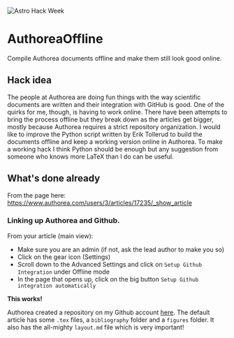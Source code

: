 ![Astro Hack Week](https://img.shields.io/badge/Astro-Hack%20Week-green.svg?style=flat-square)

# AuthoreaOffline
Compile Authorea documents offline and make them still look good online. 

## Hack idea
The people at Authorea are doing fun things with the way scientific documents are written and their integration with GitHub is good. One of the quirks for me, though, is having to work online. There have been attempts to bring the process offline but they break down as the articles get bigger, mostly because Authorea requires a strict repository organization. I would like to improve the Python script written by Erik Tollerud to build the documents offline and keep a working version online in Authorea. To make a working hack I think Python should be enough but any suggestion from someone who knows more LaTeX than I do can be useful.


## What's done already

From the page here: https://www.authorea.com/users/3/articles/17235/_show_article

### Linking up Authorea and Github. 

From your article (main view):
 - Make sure you are an admin (if not, ask the lead author to make you so)
 - Click on the gear icon (Settings)
 - Scroll down to the Advanced Settings and click on `Setup Github Integration` under Offline mode
 - In the page that opens up, click on the big button `Setup Github integration automatically`

**This works!**

Authorea created a repository on my Github account [here](https://github.com/j-faria/Authorea-Offline).
The default article has some `.tex` files, a `bibliography` folder and a `figures` folder. It also has the all-mighty `layout.md` file which is very important! 



